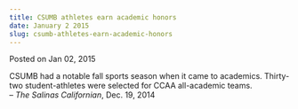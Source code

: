 ```yaml
---
title: CSUMB athletes earn academic honors
date: January 2 2015
slug: csumb-athletes-earn-academic-honors
---
```





<span class="date">Posted on Jan 02, 2015    </span>
<p>CSUMB had a notable fall sports season when it came to
academics. Thirty-two student-athletes were selected for CCAA
all-academic teams.<br>
&#x2013; <em>The Salinas Californian</em>, Dec. 19, 2014</br></p>





